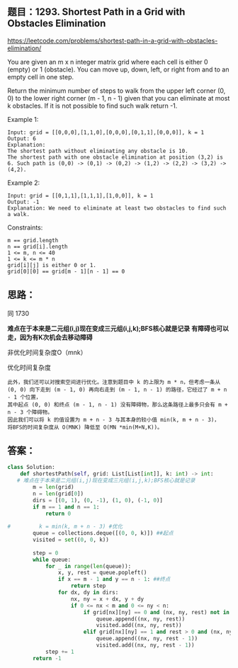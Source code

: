 ## 题目：1293. Shortest Path in a Grid with Obstacles Elimination
https://leetcode.com/problems/shortest-path-in-a-grid-with-obstacles-elimination/

You are given an m x n integer matrix grid where each cell is either 0 (empty) or 1 (obstacle). You can move up, down, left, or right from and to an empty cell in one step.

Return the minimum number of steps to walk from the upper left corner (0, 0) to the lower right corner (m - 1, n - 1) given that you can eliminate at most k obstacles. If it is not possible to find such walk return -1.


Example 1:
```
Input: grid = [[0,0,0],[1,1,0],[0,0,0],[0,1,1],[0,0,0]], k = 1
Output: 6
Explanation: 
The shortest path without eliminating any obstacle is 10.
The shortest path with one obstacle elimination at position (3,2) is 6. Such path is (0,0) -> (0,1) -> (0,2) -> (1,2) -> (2,2) -> (3,2) -> (4,2).
```
Example 2:
```
Input: grid = [[0,1,1],[1,1,1],[1,0,0]], k = 1
Output: -1
Explanation: We need to eliminate at least two obstacles to find such a walk.
```

Constraints:
```
m == grid.length
n == grid[i].length
1 <= m, n <= 40
1 <= k <= m * n
grid[i][j] is either 0 or 1.
grid[0][0] == grid[m - 1][n - 1] == 0
```
## 思路：
同 1730

**难点在于本来是二元组(i,j)现在变成三元组(i,j,k);BFS核心就是记录**
**有障碍也可以走，因为有K次机会去移动障碍**

非优化时间复杂度O（mnk）

优化时间复杂度
```
此外，我们还可以对搜索空间进行优化。注意到题目中 k 的上限为 m * n，但考虑一条从 (0, 0) 向下走到 (m - 1, 0) 再向右走到 (m - 1, n - 1) 的路径，它经过了 m + n - 1 个位置，
其中起点 (0, 0) 和终点 (m - 1, n - 1) 没有障碍物，那么这条路径上最多只会有 m + n - 3 个障碍物。
因此我们可以将 k 的值设置为 m + n - 3 与其本身的较小值 min(k, m + n - 3)，
将BFS的时间复杂度从 O(MNK) 降低至 O(MN *min(M+N,K))。
```

## 答案：
```python
class Solution:
    def shortestPath(self, grid: List[List[int]], k: int) -> int:
   # 难点在于本来是二元组(i,j)现在变成三元组(i,j,k);BFS核心就是记录
        m = len(grid)
        n = len(grid[0])
        dirs = [(0, 1), (0, -1), (1, 0), (-1, 0)]
        if m == 1 and n == 1:
            return 0
        
#         k = min(k, m + n - 3) #优化
        queue = collections.deque([(0, 0, k)]) ##起点
        visited = set((0, 0, k))
                   
        step = 0                          
        while queue:
            for _ in range(len(queue)):
                x, y, rest = queue.popleft()
                if x == m - 1 and y == n - 1: ##终点
                    return step
                for dx, dy in dirs:
                    nx, ny = x + dx, y + dy
                    if 0 <= nx < m and 0 <= ny < n:
                        if grid[nx][ny] == 0 and (nx, ny, rest) not in visited:
                            queue.append((nx, ny, rest))
                            visited.add((nx, ny, rest))
                        elif grid[nx][ny] == 1 and rest > 0 and (nx, ny, rest - 1) not in visited: ##这里不一样，有障碍也可以走，因为有K次机会去移动障碍
                            queue.append((nx, ny, rest - 1))
                            visited.add((nx, ny, rest - 1))
            step += 1
        return -1
```
